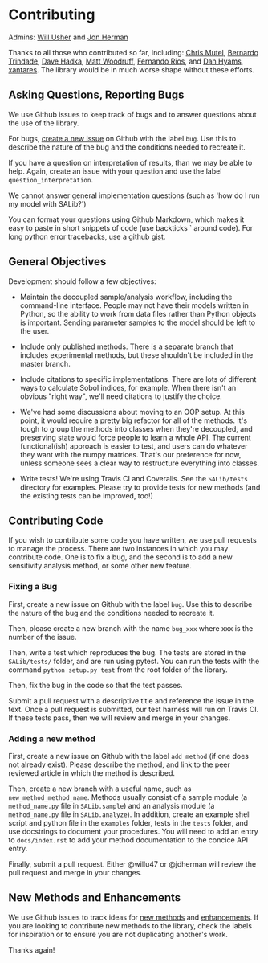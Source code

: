 # Contributing

Admins: [Will Usher](https://github.com/willu47) and [Jon Herman](https://github.com/jdherman)

Thanks to all those who contributed so far, including: [Chris Mutel](https://github.com/cmutel), [Bernardo Trindade](https://github.com/bernardoct), [Dave Hadka](https://github.com/dhadka), [Matt Woodruff](https://github.com/matthewjwoodruff), [Fernando Rios](https://github.com/zoidy), and [Dan Hyams](https://github.com/dhyams), [xantares](https://github.com/xantares). The library would be in much worse shape without these efforts.

## Asking Questions, Reporting Bugs

We use Github issues to keep track of bugs and to answer questions about the use
of the library.  

For bugs, [create a new issue](https://github.com/SALib/SALib/issues/new)
on Github with the label `bug`. Use this to describe the nature of the bug and
the conditions needed to recreate it.

If you have a question on interpretation of results, than we may be able to help.
Again, create an issue with your question and use the label `question_interpretation`.

We cannot answer general implementation questions (such as 'how do I run my model
with SALib?')

You can format your questions using
Github Markdown, which makes it easy to paste in short snippets of code
(use backticks \` around code).  For long python error tracebacks, use a github
[gist](https://gist.github.com/).


## General Objectives

Development should follow a few objectives:

* Maintain the decoupled sample/analysis workflow, including the command-line interface. People may not have their models written in Python, so the ability to work from data files rather than Python objects is important. Sending parameter samples to the model should be left to the user.

* Include only published methods. There is a separate branch that includes experimental methods, but these shouldn't be included in the master branch.

* Include citations to specific implementations. There are lots of different ways to calculate Sobol indices, for example. When there isn't an obvious "right way", we'll need citations to justify the choice.

* We've had some discussions about moving to an OOP setup. At this point, it would require a pretty big refactor for all of the methods. It's tough to group the methods into classes when they're decoupled, and preserving state would force people to learn a whole API. The current functional(ish) approach is easier to test, and users can do whatever they want with the numpy matrices. That's our preference for now, unless someone sees a clear way to restructure everything into classes.

* Write tests! We're using Travis CI and Coveralls. See the `SALib/tests` directory for examples. Please try to provide tests for new methods (and the existing tests can be improved, too!)

## Contributing Code

If you wish to contribute some code you have written, we use pull requests to manage the process.  There are two instances in which you may contribute code.  One is to fix a bug, and the second is to add a new sensitivity analysis method, or some other new feature.

### Fixing a Bug

First, create a new issue on Github with the label `bug`. Use this to describe the nature of the bug and the conditions needed to recreate it.

Then, please create a new branch with the name `bug_xxx` where xxx is the number of the issue.

Then, write a test which reproduces the bug. The tests are stored in the `SALib/tests/` folder, and are run using pytest.  You can run the tests with the command `python setup.py test` from the root folder of the library.

Then, fix the bug in the code so that the test passes.

Submit a pull request with a descriptive title and reference the issue in the text. Once a pull request is submitted, our test harness will run on Travis CI. If these tests pass, then we will review and merge in your changes.

### Adding a new method

First, create a new issue on Github with the label `add_method` (if one does not already exist). Please describe the method, and link to the peer reviewed article in which the method is described.

Then, create a new branch with a useful name, such as `new_method_method_name`. Methods usually consist of a sample module (a `method_name.py` file in `SALib.sample`) and an analysis module (a `method_name.py` file in `SALib.analyze`). In addition, create an example shell script and python file in the `examples` folder, tests in the `tests` folder, and use docstrings to document your procedures. You will need to add an entry to `docs/index.rst` to add your method documentation to the concice API entry.

Finally, submit a pull request. Either @willu47 or @jdherman will review the pull request and merge in your changes.

## New Methods and Enhancements

We use Github issues to track ideas for [new methods](https://github.com/SALib/SALib/labels/add_method) and [enhancements](https://github.com/SALib/SALib/labels/enhancement).  If you are looking to contribute new methods to the library, check the labels for inspiration or to ensure you are not duplicating another's work.

Thanks again!
